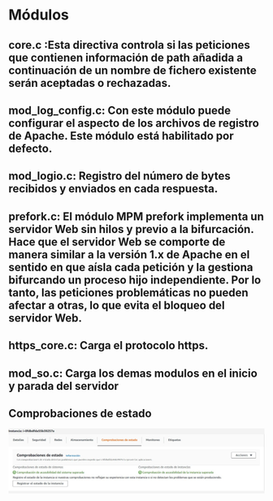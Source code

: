 # Módulos

## core.c :Esta directiva controla si las peticiones que contienen información de path añadida a continuación de un nombre de fichero existente serán aceptadas o rechazadas.

## mod_log_config.c: Con este módulo puede configurar el aspecto de los archivos de registro de Apache. Este módulo está habilitado por defecto.

## mod_logio.c: Registro del número de bytes recibidos y enviados en cada respuesta.

## prefork.c: El módulo MPM prefork implementa un servidor Web sin hilos y previo a la bifurcación. Hace que el servidor Web se comporte de manera similar a la versión 1.x de Apache en el sentido en que aísla cada petición y la gestiona bifurcando un proceso hijo independiente. Por lo tanto, las peticiones problemáticas no pueden afectar a otras, lo que evita el bloqueo del servidor Web.

## https_core.c: Carga el protocolo https.

## mod_so.c: Carga los demas modulos en el inicio y parada del servidor


## Comprobaciones de estado




![Comprobación estado](https://github.com/julenarma/AWS/blob/main/Imagenes/Modulos/1.JPG?raw=true)
